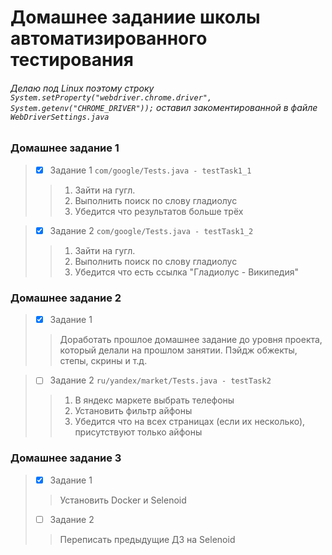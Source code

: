 # Домашнее заданиие школы автоматизированного тестирования
###### Делаю под Linux поэтому строку `System.setProperty("webdriver.chrome.driver", System.getenv("CHROME_DRIVER"));` оставил закоментированной в файле `WebDriverSettings.java`

### Домашнее задание 1
> - [X] Задание 1 `com/google/Tests.java - testTask1_1`
>> 1) Зайти на гугл.
>> 2) Выполнить поиск по слову гладиолус
>> 3) Убедится что результатов больше трёх

> - [X] Задание 2 `com/google/Tests.java - testTask1_2`
>> 1) Зайти на гугл.
>> 2) Выполнить поиск по слову гладиолус
>> 3) Убедится что есть ссылка "Гладиолус - Википедия"

### Домашнее задание 2
> - [X] Задание 1
>> Доработать прошлое домашнее задание до уровня проекта, который делали на прошлом занятии. Пэйдж обжекты, степы, скрины и т.д.

> - [ ] Задание 2 `ru/yandex/market/Tests.java - testTask2`
>> 1) В яндекс маркете выбрать телефоны
>> 2) Установить фильтр айфоны
>> 3) Убедится что на всех страницах (если их несколько), присутствуют только айфоны

### Домашнее задание 3
> - [X] Задание 1
>> Установить Docker и Selenoid
> - [ ] Задание 2
>> Переписать предыдущие ДЗ на Selenoid
